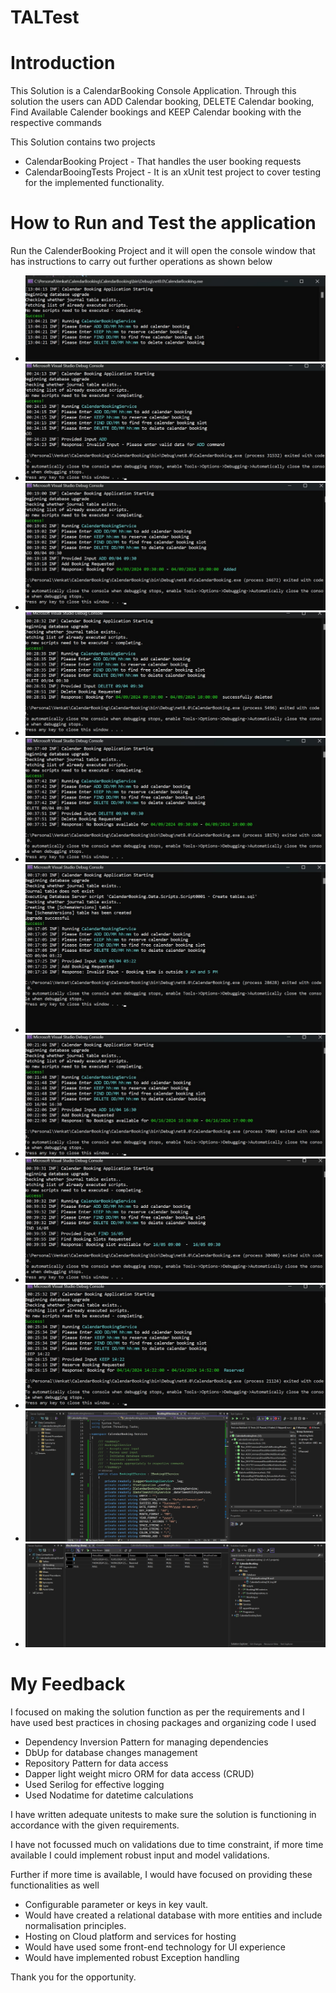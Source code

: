 # TALTest

# Introduction

This Solution is a CalendarBooking Console Application.
Through this solution the users can ADD Calendar booking, DELETE Calendar booking, Find Available Calender bookings and KEEP Calendar booking with the respective commands

This Solution contains two projects

- CalendarBooking Project - That handles the user booking requests
- CalendarBooingTests Project - It is an xUnit test project to cover testing for the implemented functionality.

# How to Run and Test the application

Run the CalenderBooking Project and it will open the console window that has instructions to carry out further operations as shown below

- ![Initial Screen](CalendarBooking/CalendarBooking/Docs/Images/../../../Docs/Images/Starting.jpg)
- ![Invalid Input](CalendarBooking/CalendarBooking/Docs/Images/../../../Docs/Images/InvalidInput.jpg)
- ![Add Success](CalendarBooking/CalendarBooking/Docs/Images/../../../Docs/Images/AddSuccess.jpg)
- ![Delete Success](CalendarBooking/CalendarBooking/Docs/Images/../../../Docs/Images/DeleteSuccess.jpg)
- ![Delete Error](CalendarBooking/CalendarBooking/Docs/Images/../../../Docs/Images/DeleteError.jpg)
- ![Outside Booking Window](CalendarBooking/CalendarBooking/Docs/Images/../../../Docs/Images/OutSideError.jpg)
- ![Third Week 2 Day Booking Error](CalendarBooking/CalendarBooking/Docs/Images/../../../Docs/Images/ThirdWkSDay.jpg)
- ![Find Success](CalendarBooking/CalendarBooking/Docs/Images/../../../Docs/Images/FindSuccess.jpg)
- ![Keep Success](CalendarBooking/CalendarBooking/Docs/Images/../../../Docs/Images/KeepSuccess.jpg)
- ![Tests Execution](CalendarBooking/CalendarBooking/Docs/Images/../../../Docs/Images/Tests.jpg)
- ![Database](CalendarBooking/CalendarBooking/Docs/Images/../../../Docs/Images/Database.jpg)

# My Feedback

I focused on making the solution function as per the requirements and I have used best practices in chosing packages and organizing code
I used

- Dependency Inversion Pattern for managing dependencies
- DbUp for database changes management
- Repository Pattern for data access
- Dapper light weight micro ORM for data access (CRUD)
- Used Serilog for effective logging
- Used Nodatime for datetime calculations

I have written adequate unitests to make sure the solution is functioning in accordance with the given requirements.

I have not focussed much on validations due to time constraint, if more time available I could implement robust input and model validations.

Further if more time is available, I would have focused on providing these functionalities as well

- Configurable parameter or keys in key vault.
- Would have created a relational database with more entities and include normalisation principles.
- Hosting on Cloud platform and services for hosting
- Would have used some front-end technology for UI experience
- Would have implemented robust Exception handling

Thank you for the opportunity.
